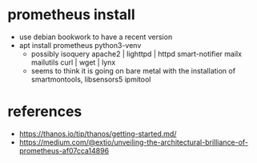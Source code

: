 # prometheus install

* use debian bookwork to have a recent version
* apt install prometheus python3-venv
  * possibly isoquery apache2 | lighttpd | httpd  smart-notifier mailx mailutils curl | wget | lynx
  * seems to think it is going on bare metal with the installation of smartmontools, libsensors5 ipmitool


# references
* https://thanos.io/tip/thanos/getting-started.md/
* https://medium.com/@extio/unveiling-the-architectural-brilliance-of-prometheus-af07cca14896

